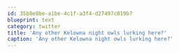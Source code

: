 ```yaml
---
id: 35b8e8be-a1be-4c1f-a3f4-d27497c019b7
blueprint: text
category: twitter
title: 'Any other Kelowna night owls lurking here?'
caption: 'Any other Kelowna night owls lurking here?'
---
```

